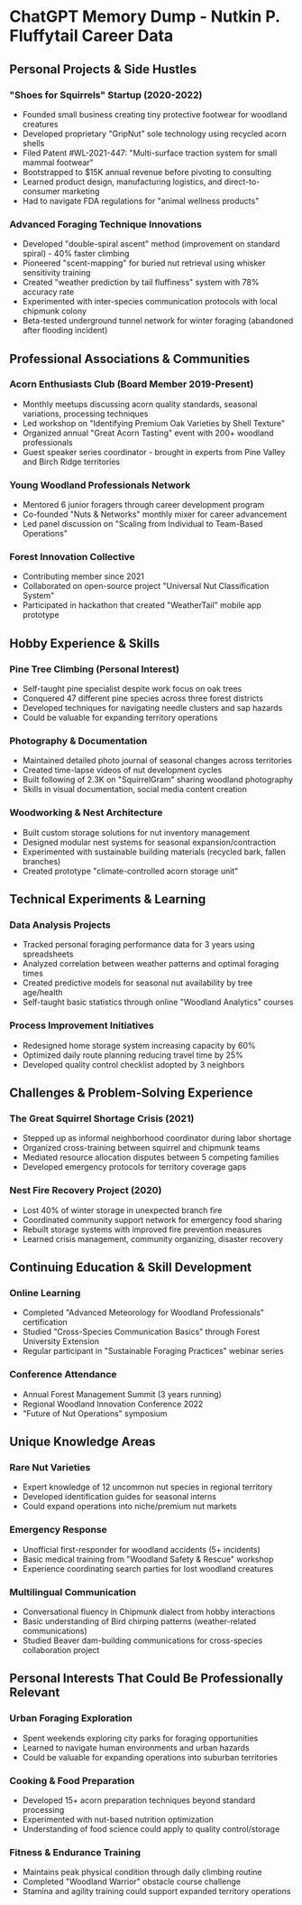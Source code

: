 # ChatGPT Memory Dump - Nutkin P. Fluffytail Career Data

## Personal Projects & Side Hustles

### "Shoes for Squirrels" Startup (2020-2022)
- Founded small business creating tiny protective footwear for woodland creatures
- Developed proprietary "GripNut" sole technology using recycled acorn shells
- Filed Patent #WL-2021-447: "Multi-surface traction system for small mammal footwear"
- Bootstrapped to $15K annual revenue before pivoting to consulting
- Learned product design, manufacturing logistics, and direct-to-consumer marketing
- Had to navigate FDA regulations for "animal wellness products"

### Advanced Foraging Technique Innovations
- Developed "double-spiral ascent" method (improvement on standard spiral) - 40% faster climbing
- Pioneered "scent-mapping" for buried nut retrieval using whisker sensitivity training
- Created "weather prediction by tail fluffiness" system with 78% accuracy rate
- Experimented with inter-species communication protocols with local chipmunk colony
- Beta-tested underground tunnel network for winter foraging (abandoned after flooding incident)

## Professional Associations & Communities

### Acorn Enthusiasts Club (Board Member 2019-Present)
- Monthly meetups discussing acorn quality standards, seasonal variations, processing techniques
- Led workshop on "Identifying Premium Oak Varieties by Shell Texture"
- Organized annual "Great Acorn Tasting" event with 200+ woodland professionals
- Guest speaker series coordinator - brought in experts from Pine Valley and Birch Ridge territories

### Young Woodland Professionals Network
- Mentored 6 junior foragers through career development program
- Co-founded "Nuts & Networks" monthly mixer for career advancement
- Led panel discussion on "Scaling from Individual to Team-Based Operations"

### Forest Innovation Collective
- Contributing member since 2021
- Collaborated on open-source project "Universal Nut Classification System"
- Participated in hackathon that created "WeatherTail" mobile app prototype

## Hobby Experience & Skills

### Pine Tree Climbing (Personal Interest)
- Self-taught pine specialist despite work focus on oak trees
- Conquered 47 different pine species across three forest districts
- Developed techniques for navigating needle clusters and sap hazards
- Could be valuable for expanding territory operations

### Photography & Documentation
- Maintained detailed photo journal of seasonal changes across territories
- Created time-lapse videos of nut development cycles
- Built following of 2.3K on "SquirrelGram" sharing woodland photography
- Skills in visual documentation, social media content creation

### Woodworking & Nest Architecture
- Built custom storage solutions for nut inventory management
- Designed modular nest systems for seasonal expansion/contraction
- Experimented with sustainable building materials (recycled bark, fallen branches)
- Created prototype "climate-controlled acorn storage unit"

## Technical Experiments & Learning

### Data Analysis Projects
- Tracked personal foraging performance data for 3 years using spreadsheets
- Analyzed correlation between weather patterns and optimal foraging times
- Created predictive models for seasonal nut availability by tree age/health
- Self-taught basic statistics through online "Woodland Analytics" courses

### Process Improvement Initiatives
- Redesigned home storage system increasing capacity by 60%
- Optimized daily route planning reducing travel time by 25%
- Developed quality control checklist adopted by 3 neighbors

## Challenges & Problem-Solving Experience

### The Great Squirrel Shortage Crisis (2021)
- Stepped up as informal neighborhood coordinator during labor shortage
- Organized cross-training between squirrel and chipmunk teams
- Mediated resource allocation disputes between 5 competing families
- Developed emergency protocols for territory coverage gaps

### Nest Fire Recovery Project (2020)
- Lost 40% of winter storage in unexpected branch fire
- Coordinated community support network for emergency food sharing
- Rebuilt storage systems with improved fire prevention measures
- Learned crisis management, community organizing, disaster recovery

## Continuing Education & Skill Development

### Online Learning
- Completed "Advanced Meteorology for Woodland Professionals" certification
- Studied "Cross-Species Communication Basics" through Forest University Extension
- Regular participant in "Sustainable Foraging Practices" webinar series

### Conference Attendance
- Annual Forest Management Summit (3 years running)
- Regional Woodland Innovation Conference 2022
- "Future of Nut Operations" symposium

## Unique Knowledge Areas

### Rare Nut Varieties
- Expert knowledge of 12 uncommon nut species in regional territory
- Developed identification guides for seasonal interns
- Could expand operations into niche/premium nut markets

### Emergency Response
- Unofficial first-responder for woodland accidents (5+ incidents)
- Basic medical training from "Woodland Safety & Rescue" workshop
- Experience coordinating search parties for lost woodland creatures

### Multilingual Communication
- Conversational fluency in Chipmunk dialect from hobby interactions
- Basic understanding of Bird chirping patterns (weather-related communications)
- Studied Beaver dam-building communications for cross-species collaboration project

## Personal Interests That Could Be Professionally Relevant

### Urban Foraging Exploration
- Spent weekends exploring city parks for foraging opportunities
- Learned to navigate human environments and urban hazards
- Could be valuable for expanding operations into suburban territories

### Cooking & Food Preparation
- Developed 15+ acorn preparation techniques beyond standard processing
- Experimented with nut-based nutrition optimization
- Understanding of food science could apply to quality control/storage

### Fitness & Endurance Training
- Maintains peak physical condition through daily climbing routine
- Completed "Woodland Warrior" obstacle course challenge
- Stamina and agility training could support expanded territory operations